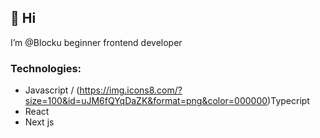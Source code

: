 ## 👋 Hi 
I’m @Blocku beginner frontend developer

### Technologies:
- Javascript / (https://img.icons8.com/?size=100&id=uJM6fQYqDaZK&format=png&color=000000)Typecript
- React
- Next js
